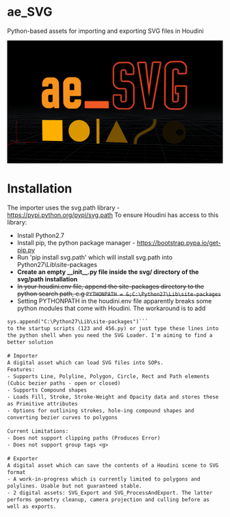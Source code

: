 # ae_SVG
Python-based assets for importing and exporting SVG files in Houdini

![Hi](TestImage.png)

# Installation
The importer uses the svg.path library - https://pypi.python.org/pypi/svg.path
To ensure Houdini has access to this library:
- Install Python2.7
- Install pip, the python package manager - https://bootstrap.pypa.io/get-pip.py
- Run 'pip install svg.path' which will install svg.path into Python27\Lib\site-packages
- **Create an empty \_\_init\_\_.py file inside the svg/ directory of the svg/path installation**
- ~~In your houdini.env file, append the site-packages directory to the python search path, e.g `PYTHONPATH = &;C:\Python27\Lib\site-packages`~~
- Setting PYTHONPATH in the houdini.env file apparently breaks some python modules that come with Houdini. The workaround is to add
```import sys
sys.append("C:\Python27\Lib\site-packages")```
to the startup scripts (123 and 456.py) or just type these lines into the python shell when you need the SVG Loader. I'm aiming to find a better solution

# Importer
A digital asset which can load SVG files into SOPs.
Features:
- Supports Line, Polyline, Polygon, Circle, Rect and Path elements (Cubic bezier paths - open or closed)
- Supports Compound shapes
- Loads Fill, Stroke, Stroke-Weight and Opacity data and stores these as Primitive attributes
- Options for outlining strokes, hole-ing compound shapes and converting bezier curves to polygons

Current Limitations:
- Does not support clipping paths (Produces Error)
- Does not support group tags <g>

# Exporter
A digital asset which can save the contents of a Houdini scene to SVG format
- A work-in-progress which is currently limited to polygons and polylines. Usable but not guaranteed stable.
- 2 digital assets: SVG_Export and SVG_ProcessAndExport. The latter performs geometry cleanup, camera projection and culling before as well as exports. 
